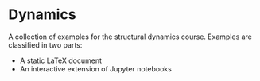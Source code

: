 # Dynamics
A collection of examples for the structural dynamics course. Examples are classified in two parts:
- A static LaTeX document
- An interactive extension of Jupyter notebooks
